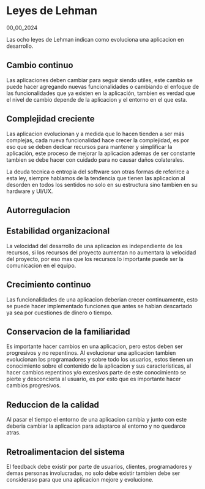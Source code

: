 # Leyes de Lehman
00_00_2024

Las ocho leyes de Lehman indican como evoluciona una aplicacion en desarrollo.

## Cambio continuo

Las aplicaciones deben cambiar para seguir siendo utiles, este cambio se puede hacer agregando nuevas funcionalidades o cambiando el enfoque de las funcionalidades que ya existen en la aplicación, tambien es verdad que el nivel de cambio depende de la aplicacion y el entorno en el que esta.

## Complejidad creciente

Las aplicacion evolucionan y a medida que lo hacen tienden a ser más complejas, cada nueva funcionalidad hace crecer la complejidad, es por eso que se deben dedicar recursos para mantener y simplificar la aplicación, este proceso de mejorar la aplicacion ademas de ser constante tambien se debe hacer con cuidado para no causar daños colaterales.

La deuda tecnica o entropia del software son otras formas de referirce a esta ley, siempre hablamos de la tendencia que tienen las aplicacion al desorden en todos los sentidos no solo en su estructura sino tambien en su hardware y UI/UX.

## Autorregulacion

## Estabilidad organizacional

La velocidad del desarrollo de una aplicacion es independiente de los recursos, si los recursos del proyecto aumentan no aumentara la velocidad del proyecto, por eso mas que los recursos lo importante puede ser la comunicacion en el equipo.


## Crecimiento continuo

Las funcionalidades de una aplicacion deberian crecer continuamente, esto se puede hacer implementado funciones que antes se habian descartado ya sea por cuestiones de dinero o tiempo.

## Conservacion de la familiaridad

Es importante hacer cambios en una aplicacion, pero estos deben ser progresivos y no repentinos. Al evolucionar una aplicacion tambien evolucionan los programadores y sobre todo los usuarios, estos tienen un conocimiento sobre el contenido de la aplicacion y sus caracteristicas, al hacer cambios repentinos y/o excesivos parte de este conocimiento se pierte y desconcierta al usuario, es por esto que es importante hacer cambios progresivos.

## Reduccion de la calidad

Al pasar el tiempo el entorno de una aplicacion cambia y junto con este deberia cambiar la aplicacion para adaptarce al entorno y no quedarce atras.

## Retroalimentacion del sistema

El feedback debe existir por parte de usuarios, clientes, programadores y demas personas involucradas, no solo debe existir tambien debe ser consideraso para que una aplicacion mejore y evolucione.
